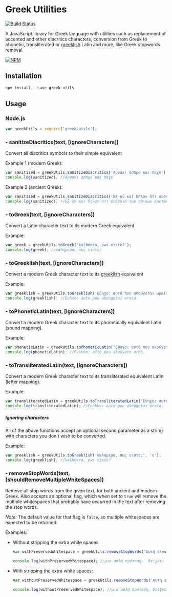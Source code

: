 # Greek Utilities

[![Build Status](https://travis-ci.org/vbarzokas/greek-utils.svg?branch=master)](https://travis-ci.org/vbarzokas/greek-utils)

A JavaScript library for Greek language with utilities such as replacement of accented and other diacritics characters,
conversion from Greek to phonetic, transliterated or [greeklish](https://en.wikipedia.org/wiki/Greeklish) Latin and more, like Greek stopwords removal.

[![NPM](https://nodei.co/npm/greek-utils.png)](https://nodei.co/npm/greek-utils/)

Installation
----------
```javascript
npm install --save greek-utils
````

Usage
-----

### Node.js
```javascript
var greekUtils = require('greek-utils');
```

### - sanitizeDiacritics(text, [ignoreCharacters])
Convert all diacritics symbols to their simple equivalent

Example 1 (modern Greek):
```javascript
var sanitized = greekUtils.sanitizeDiacritics('Αρνάκι άσπρο και παχύ');
console.log(sanitized); //Αρνακι ασπρο και παχυ
```
Example 2 (ancient Greek):
```javascript
var sanitized = greekUtils.sanitizeDiacritics('Ἐξ οὗ καὶ δῆλον ὅτι οὐδεμία τῶν ἠθικῶν ἀρετῶν φύσει ἡμῖν ἐγγίνεται');
console.log(sanitized); //Εξ ου και δηλον οτι ουδεμια των ηθικων αρετων φυσει ημιν εγγινεται
```

### - toGreek(text, [ignoreCharacters])
Convert a Latin character text to its modern Greek equivalent

Example:
```javascript
var greek = greekUtils.toGreek('kalhmera, pws eiste?');
console.log(greek); //καλημερα, πως ειστε;
```

### - toGreeklish(text, [ignoreCharacters])
Convert a modern Greek character text to its [greeklish](https://en.wikipedia.org/wiki/Greeklish) equivalent

Example:
```javascript
var greeklish = greekUtils.toGreeklish('Εύηχο: αυτό που ακούγεται ωραία.');
console.log(greeklish); //Euhxo: auto pou akougetai wraia.
```

### - toPhoneticLatin(text, [ignoreCharacters])
Convert a modern Greek character text to its phonetically equivalent Latin (sound mapping).

Example:
```javascript
var phoneticLatin = greekUtils.toPhoneticLatin('Εύηχο: αυτό που ακούγεται ωραία.');
console.log(phoneticLatin); //Évikho: aftó pou akoúyete oréa.
```

### - toTransliteratedLatin(text, [ignoreCharacters])
Convert a modern Greek character text to its transliterated equivalent Latin (letter mapping).

Example:
```javascript
var transliteratedLatin = greekUtils.toTransliteratedLatin('Εύηχο: αυτό που ακούγεται ωραία.');
console.log(transliteratedLatin); //Eúēkho: autó pou akoúgetai ōraía.
```

##### Ignoring characters
All of the above functions accept an optional second parameter as a string with characters you don't wish to be converted.

Example:
```javascript
var greeklish = greekUtils.toGreeklish('καλημερα, πως ειστε;', 'ε');
console.log(greeklish); //kalhmεra, pws εistε?
```

### - removeStopWords(text, [shouldRemoveMultipleWhiteSpaces])
Remove all stop words from the given text, for both ancient and modern Greek. Also accepts an optional flag, which when set to `true` will remove the multiple whitespaces that probably have occurred in the text after removing the stop words. 

_Note:_ The default value for that flag is `false`, so multiple whitespaces are expected to be returned.

Examples:

* Without stripping the extra white spaces:
    ```javascript
    var withPreservedWhitespace = greekUtils.removeStopWords('Αυτή είναι μια απλή πρόταση, που δείχνει την αφαίρεση όλων των stopwords της αρχαίας και νέας Ελληνικής γλώσσας και επιστρέφει το καθαρό κείμενο.', false);
    
    console.log(withPreservedWhitespace); //μια απλή πρόταση,  δείχνει  αφαίρεση όλων  stopwords  αρχαίας  νέας Ελληνικής γλώσσας  επιστρέφει  καθαρό κείμενο.
    ```

* With stripping the extra white spaces:
    ```javascript
    var withoutPreservedWhitespace = greekUtils.removeStopWords('Αυτή είναι μια απλή πρόταση, που δείχνει την αφαίρεση όλων των stopwords της αρχαίας και νέας Ελληνικής γλώσσας και επιστρέφει το καθαρό κείμενο.', true);
    
    console.log(withoutPreservedWhitespace); //μια απλή πρόταση, δείχνει αφαίρεση όλων stopwords αρχαίας νέας Ελληνικής γλώσσας επιστρέφει καθαρό κείμενο.
    ```
